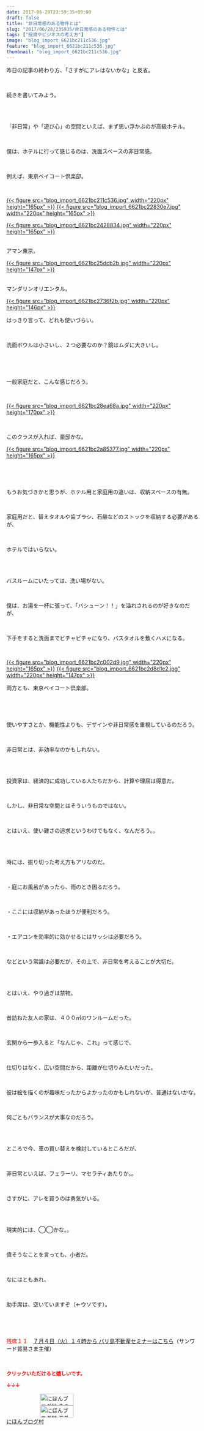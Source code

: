 ```yaml
---
date: 2017-06-28T23:59:35+09:00
draft: false
title: "非日常感のある物件とは"
slug: "2017/06/28/235935/非日常感のある物件とは"
tags: ["投資やビジネスの考え方"]
image: "blog_import_6621bc211c536.jpg"
feature: "blog_import_6621bc211c536.jpg"
thumbnail: "blog_import_6621bc211c536.jpg"
---
```

<p>昨日の記事の終わり方、「さすがにアレはないかな」と反省。</p><p> </p><p>続きを書いてみよう。</p><p> </p><p><br/>「非日常」や「遊び心」の空間といえば、まず思い浮かぶのが高級ホテル。</p><p> </p><p>僕は、ホテルに行って感じるのは、洗面スペースの非日常感。</p><p> </p><p>例えば、東京ベイコート倶楽部。</p><p> </p><p><a href="blog_import_6621bc211c536.jpg">{{< figure src="blog_import_6621bc211c536.jpg" width="220px" height="165px" >}}</a> <a href="blog_import_6621bc22830e7.jpg">{{< figure src="blog_import_6621bc22830e7.jpg" width="220px" height="165px" >}}</a></p><p><a href="blog_import_6621bc2428834.jpg">{{< figure src="blog_import_6621bc2428834.jpg" width="220px" height="165px" >}}</a></p><p><br/>アマン東京。</p><p><a href="blog_import_6621bc25dcb2b.jpg">{{< figure src="blog_import_6621bc25dcb2b.jpg" width="220px" height="147px" >}}</a></p><p><br/>マンダリンオリエンタル。</p><p><a href="blog_import_6621bc2736f2b.jpg">{{< figure src="blog_import_6621bc2736f2b.jpg" width="220px" height="146px" >}}</a></p><p>はっきり言って、どれも使いづらい。</p><p> </p><p>洗面ボウルは小さいし、２つ必要なのか？鏡はムダに大きいし。</p><p> </p><p> </p><p>一般家庭だと、こんな感じだろう。</p><p> </p><p><a href="blog_import_6621bc28ea68a.jpg">{{< figure src="blog_import_6621bc28ea68a.jpg" width="220px" height="170px" >}}</a></p><p> </p><p>このクラスが入れば、豪邸かな。</p><p><a href="blog_import_6621bc2a85377.jpg">{{< figure src="blog_import_6621bc2a85377.jpg" width="220px" height="165px" >}}</a></p><p> </p><p> </p><p>もうお気づきかと思うが、ホテル用と家庭用の違いは、収納スペースの有無。</p><p> </p><p>家庭用だと、替えタオルや歯ブラシ、石鹸などのストックを収納する必要があるが、</p><p> </p><p>ホテルではいらない。</p><p> </p><p><br/>バスルームにいたっては、洗い場がない。</p><p> </p><p>僕は、お湯を一杯に張って、「バシューン！！」を溢れされるのが好きなのだが、</p><p> </p><p>下手をすると洗面までビチャビチャになり、バスタオルを敷くハメになる。</p><p> </p><p><a href="blog_import_6621bc2c002d9.jpg">{{< figure src="blog_import_6621bc2c002d9.jpg" width="220px" height="165px" >}}</a> <a href="blog_import_6621bc2d8d1e2.jpg">{{< figure src="blog_import_6621bc2d8d1e2.jpg" width="220px" height="147px" >}}</a></p><p>両方とも、東京ベイコート倶楽部。</p><p> </p><p> </p><p>使いやすさとか、機能性よりも、デザインや非日常感を重視しているのだろう。</p><p> </p><p>非日常とは、非効率なのかもしれない。</p><p> </p><p><br/>投資家は、経済的に成功している人たちだから、計算や理屈は得意だ。</p><p> </p><p>しかし、非日常な空間とはそういうものではない。</p><p> </p><p>とはいえ、使い難さの追求というわけでもなく、なんだろう。。</p><p> </p><p><br/>時には、振り切った考え方もアリなのだ。</p><p> </p><p>・庭にお風呂があったら、雨のとき困るだろう。</p><p> </p><p>・ここには収納があったほうが便利だろう。</p><p> </p><p>・エアコンを効率的に効かせるにはサッシは必要だろう。</p><p> </p><p>などという常識は必要だが、その上で、非日常を考えることが大切だ。</p><p> </p><p><br/>とはいえ、やり過ぎは禁物。</p><p> </p><p>昔訪ねた友人の家は、４００㎡のワンルームだった。</p><p> </p><p>玄関から一歩入ると「なんじゃ、これ」って感じで、</p><p> </p><p>仕切りはなく、広い空間だから、距離が仕切りみたいだった。</p><p> </p><p>彼は絵を描くのが趣味だったからよかったのかもしれないが、普通はないかな。</p><p> </p><p>何ごともバランスが大事なのだろう。</p><p> </p><p><br/>ところで今、車の買い替えを検討しているところだが、</p><p> </p><p>非日常といえば、フェラーリ、マセラティあたりか。。</p><p> </p><p>さすがに、アレを買うのは勇気がいる。</p><p> </p><p><br/>現実的には、◯◯かな。。</p><p> </p><p>偉そうなことを言っても、小者だ。</p><p> </p><p>なにはともあれ、</p><p> </p><p>助手席は、空いていますぞ（←ウソです）。</p><p> </p><p> </p><p><span style="color: rgb(255, 0, 0);">残席１１</span>　<a href="04_ek" target="_blank"><span style="text-decoration: underline;">７月４日（火）１４時から バリ島不動産セミナーはこちら</span></a>（サンワード貿易さま主催）</p><p> </p><p><font color="#ff0000" size="2"><strong>クリックいただけると嬉しいです。</strong></font></p><p><font color="#ff0000" size="2"><strong>↓↓↓</strong></font></p><p><a href="ranking.html?p_cid=01260127" id="&amp;blogmura_banner" target="_blank"><img alt="にほんブログ村 その他生活ブログ 不動産投資へ" border="0" height="31" src="data:image/svg+xml;charset=utf-8,%3Csvg%20xmlns%3D%22http%3A%2F%2Fwww.w3.org%2F2000%2Fsvg%22%20title%3D%22Placeholder%20for%20Images%22%20role%3D%22presentation%22%20viewBox%3D%220%200%2088%2031%22%20%2F%3E" width="88" data-src="//life.blogmura.com/hudousantoushi/img/hudousantoushi88_31.gif" style="aspect-ratio: auto 88 / 31;"/><noscript><img alt="にほんブログ村 その他生活ブログ 不動産投資へ" border="0" height="31" src="//life.blogmura.com/hudousantoushi/img/hudousantoushi88_31.gif" width="88"></noscript></a><br/><a href="ranking.html?p_cid=01260127" target="_blank"><img alt="にほんブログ村 海外生活ブログ バリ島情報へ" border="0" height="31" src="data:image/svg+xml;charset=utf-8,%3Csvg%20xmlns%3D%22http%3A%2F%2Fwww.w3.org%2F2000%2Fsvg%22%20title%3D%22Placeholder%20for%20Images%22%20role%3D%22presentation%22%20viewBox%3D%220%200%2088%2031%22%20%2F%3E" width="88" data-src="https://img-proxy.blog-video.jp/images?url=http%3A%2F%2Foverseas.blogmura.com%2Fbali%2Fimg%2Fbali88_31.gif" style="aspect-ratio: auto 88 / 31;"/><noscript><img alt="にほんブログ村 海外生活ブログ バリ島情報へ" border="0" height="31" src="https://img-proxy.blog-video.jp/images?url=http%3A%2F%2Foverseas.blogmura.com%2Fbali%2Fimg%2Fbali88_31.gif" width="88"></noscript></a><br/><a href="ranking.html?p_cid=01260127" target="_blank">にほんブログ村</a></p>

